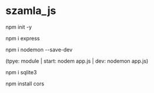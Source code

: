 # szamla_js

npm init -y

npm i express

npm i nodemon --save-dev

(tpye: module | start: nodem app.js | dev: nodemon app.js)

npm i sqlite3

npm install cors
